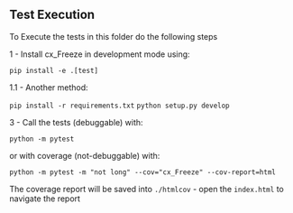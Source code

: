 ## Test Execution
To Execute the tests in this folder do the following steps

1 - Install cx_Freeze in development mode using:

 `pip install -e .[test]`

1.1 - Another method:

 `pip install -r requirements.txt`
 `python setup.py develop`

3 - Call the tests (debuggable) with:

```
python -m pytest
```

or with coverage (not-debuggable) with:

```
python -m pytest -m "not long" --cov="cx_Freeze" --cov-report=html
```

The coverage report will be saved into `./htmlcov` - open the `index.html` to
navigate the report
